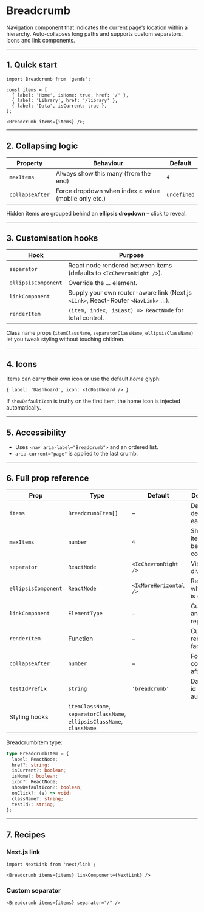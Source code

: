 # Breadcrumb

Navigation component that indicates the current page’s location within a hierarchy. Auto-collapses long paths and supports custom separators, icons and link components.

---

## 1. Quick start

```tsx
import Breadcrumb from 'gends';

const items = [
  { label: 'Home', isHome: true, href: '/' },
  { label: 'Library', href: '/library' },
  { label: 'Data', isCurrent: true },
];

<Breadcrumb items={items} />;
```

---

## 2. Collapsing logic

Property | Behaviour | Default
---------|-----------|---------
`maxItems` | Always show this many (from the end) | `4`
`collapseAfter` | Force dropdown when index ≥ value (mobile only etc.) | `undefined`

Hidden items are grouped behind an **ellipsis dropdown** – click to reveal.

---

## 3. Customisation hooks

Hook | Purpose
---- | -------
`separator` | React node rendered between items (defaults to `<IcChevronRight />`).
`ellipsisComponent` | Override the *…* element.
`linkComponent` | Supply your own router-aware link (Next.js `<Link>`, React-Router `<NavLink>` …).
`renderItem` | `(item, index, isLast) => ReactNode` for total control.

Class name props (`itemClassName`, `separatorClassName`, `ellipsisClassName`) let you tweak styling without touching children.

---

## 4. Icons

Items can carry their own icon or use the default *home* glyph:

```tsx
{ label: 'Dashboard', icon: <IcDashboard /> }
```

If `showDefaultIcon` is truthy on the first item, the home icon is injected automatically.

---

## 5. Accessibility

* Uses `<nav aria-label="Breadcrumb">` and an ordered list.
* `aria-current="page"` is applied to the last crumb.

---

## 6. Full prop reference

| Prop | Type | Default | Description |
|------|------|---------|-------------|
| `items` | `BreadcrumbItem[]` | – | Data describing each node |
| `maxItems` | `number` | `4` | Show N items before collapsing |
| `separator` | `ReactNode` | `<IcChevronRight />` | Visual divider |
| `ellipsisComponent` | `ReactNode` | `<IcMoreHorizontal />` | Render when path is collapsed |
| `linkComponent` | `ElementType` | – | Custom anchor replacement |
| `renderItem` | Function | – | Custom render factory |
| `collapseAfter` | `number` | – | Force collapse after index |
| `testIdPrefix` | `string` | `'breadcrumb'` | Data-test-id root for automation |
| Styling hooks | `itemClassName`, `separatorClassName`, `ellipsisClassName`, `className` |

BreadcrumbItem type:

```ts
type BreadcrumbItem = {
  label: ReactNode;
  href?: string;
  isCurrent?: boolean;
  isHome?: boolean;
  icon?: ReactNode;
  showDefaultIcon?: boolean;
  onClick?: (e) => void;
  className?: string;
  testId?: string;
};
```

---

## 7. Recipes

### Next.js link

```tsx
import NextLink from 'next/link';

<Breadcrumb items={items} linkComponent={NextLink} />
```

### Custom separator

```tsx
<Breadcrumb items={items} separator="/" />
```

